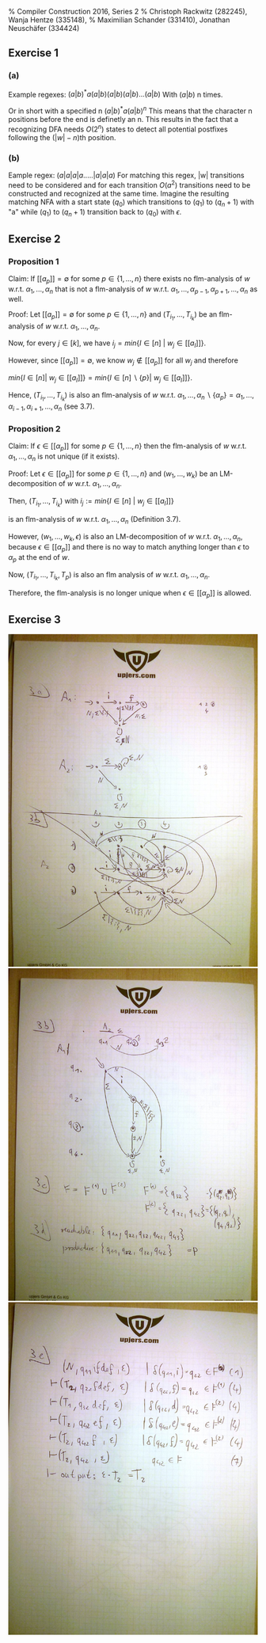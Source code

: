 % Compiler Construction 2016, Series 2
% Christoph Rackwitz (282245), Wanja Hentze (335148),
% Maximilian Schander (331410), Jonathan Neuschäfer (334424)


## Exercise 1

### (a)
Example regexes:
$(a|b)^*a(a|b)(a|b)(a|b)...(a|b)$ With $(a|b)$ n times.

Or in short with a specified n
$(a|b)^*a(a|b)^n$
This means that the character n positions before the end is definetly an n. This results in the fact that a recognizing DFA needs $O(2^n)$ states to detect all potential postfixes following the ($|w|-n$)th position.

### (b)

Eample regex:
$(a|a|a|a.....|a|a|a)$
For matching this regex, |w| transitions need to be considered and for each transition $O(a^2)$ transitions need to be constructed and recognized at the same time.
Imagine the resulting matching NFA with a start state $(q_0)$ which transitions to $(q_1)$ to $(q_n+1)$ with "a" while $(q_1)$ to $(q_n+1)$ transition back to $(q_0)$ with $\epsilon$. 

 
## Exercise 2

### Proposition 1

Claim: If $[[a_p]] = \emptyset$ for some $p \in \{ 1, ..., n\}$ there exists no flm-analysis of $w$ w.r.t. $\alpha_1,...,\alpha_n$ that is not a flm-analysis of $w$ w.r.t. $\alpha_1,...,\alpha_{p-1},\alpha_{p+1},...,\alpha_n$ as well.

Proof: Let $[[a_p]] = \emptyset$ for some $p \in \{ 1, ..., n\}$ and $(T_{i_1},...,T_{i_k})$ be an flm-analysis of $w$ w.r.t. $\alpha_1,...,\alpha_n$.

Now, for every $j \in [k]$, we have $i_j = min\{I\in [n] ~|~ w_j \in [[a_I]]\}$.

However, since $[[a_p]] = \emptyset$, we know $w_j \notin [[a_p]]$ for all $w_j$ and therefore

$min\{I\in [n] |~ w_j \in [[a_I]]\} = min\{I\in [n] \backslash \{p\} |~ w_j \in [[a_I]]\}$.

Hence, $(T_{i_1},...,T_{i_k})$ is also an flm-analysis of $w$ w.r.t. $\alpha_1,...,\alpha_n \backslash \{\alpha_p\} = \alpha_1,...,\alpha_{i-1},\alpha_{i+1},...,\alpha_n$ (see 3.7).

### Proposition 2

Claim: If $\epsilon \in [[\alpha_p]]$ for some $p \in \{1,...,n\}$ then the flm-analysis of $w$ w.r.t. $\alpha_1, . . . , \alpha_n$ is not unique (if it
exists).

Proof: Let $\epsilon \in [[\alpha_p]]$ for some $p \in \{1,...,n\}$ and $(w_1,...,w_k)$ be an LM-decomposition of $w$ w.r.t. $\alpha_1,...,\alpha_n$. 

Then, $(T_{i_1},...,T_{i_k})$ with $i_j := min\{I\in [n] ~|~ w_j \in [[a_I]]\}$

is an flm-analysis of $w$ w.r.t. $\alpha_1,...,\alpha_n$ (Definition 3.7).

However, $(w_1,...,w_k, \epsilon)$ is also an LM-decomposition of $w$ w.r.t. $\alpha_1,...,\alpha_n$, because $\epsilon \in [[\alpha_p]]$ and there is no way to match anything longer than $\epsilon$ to $\alpha_p$ at the end of $w$.

Now, $(T_{i_1},...,T_{i_k}, T_p)$ is also an flm analysis of $w$ w.r.t. $\alpha_1,...,\alpha_n$.

Therefore, the flm-analysis is no longer unique when $\epsilon \in [[\alpha_p]]$ is allowed.

## Exercise 3
![3A](IMG_20160510_001533.jpg)
![3B-D](IMG_20160510_001557.jpg)
![3E](IMG_20160510_001618.jpg)
